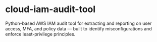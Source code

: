# cloud-iam-audit-tool
Python-based AWS IAM audit tool for extracting and reporting on user access, MFA, and policy data — built to identify misconfigurations and enforce least-privilege principles.
